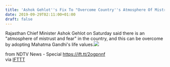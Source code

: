 ```yaml
---
title: 'Ashok Gehlot''s Fix To "Overcome Country''s Atmosphere Of Mistrust, Fear"'
date: 2019-09-29T02:11:00+01:00
draft: false
---
```


Rajasthan Chief Minister Ashok Gehlot on Saturday said there is an "atmosphere of mistrust and fear" in the country, and this can be overcome by adopting Mahatma Gandhi's life values.![](http://feeds.feedburner.com/~r/NDTV-LatestNews/~4/ANxxk-vCJ7Y)  
  
from NDTV News - Special https://ift.tt/2ogpnnf  
via [IFTTT](https://ifttt.com/?ref=da&site=blogger)